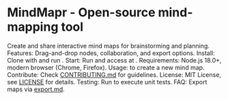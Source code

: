 # MindMapr - Open-source mind-mapping tool
Create and share interactive mind maps for brainstorming and planning.
Features: Drag-and-drop nodes, collaboration, and export options.
Install: Clone with  and run .
Start: Run  and access at .
Requirements: Node.js 18.0+, modern browser (Chrome, Firefox).
Usage:  to create a new mind map.
Contribute: Check [CONTRIBUTING.md](CONTRIBUTING.md) for guidelines.
License: MIT License, see [LICENSE](LICENSE) for details.
Testing: Run  to execute unit tests.
FAQ: Export maps via [export.md](docs/export.md).
